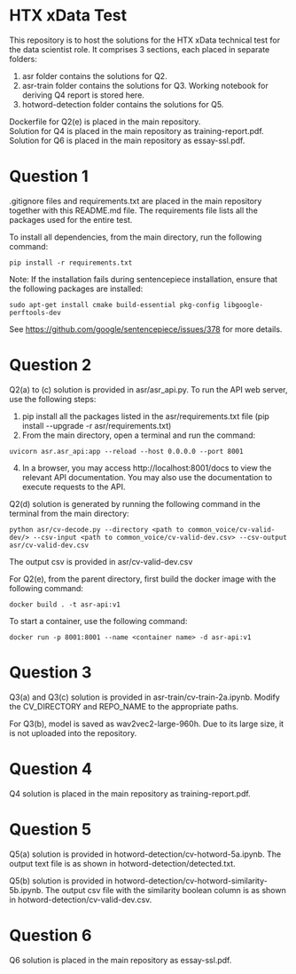 # HTX xData Test

This repository is to host the solutions for the HTX xData technical test for the data scientist role. It comprises 3 sections, each placed in separate folders:

1. asr folder contains the solutions for Q2.  
2. asr-train folder contains the solutions for Q3. Working notebook for deriving Q4 report is stored here.  
3. hotword-detection folder contains the solutions for Q5.  

Dockerfile for Q2(e) is placed in the main repository.  
Solution for Q4 is placed in the main repository as training-report.pdf.  
Solution for Q6 is placed in the main repository as essay-ssl.pdf.  

# Question 1

.gitignore files and requirements.txt are placed in the main repository together with this README.md file. The requirements file lists all the packages used for the entire test.  

To install all dependencies, from the main directory, run the following command:  
```
pip install -r requirements.txt
```

Note: If the installation fails during sentencepiece installation, ensure that the following packages are installed:
```
sudo apt-get install cmake build-essential pkg-config libgoogle-perftools-dev
```
See https://github.com/google/sentencepiece/issues/378 for more details.

# Question 2

Q2(a) to (c) solution is provided in asr/asr_api.py. To run the API web server, use the following steps:  
1. pip install all the packages listed in the asr/requirements.txt file (pip install --upgrade -r asr/requirements.txt)  
2. From the main directory, open a terminal and run the command:
```
uvicorn asr.asr_api:app --reload --host 0.0.0.0 --port 8001
```
4. In a browser, you may access http://localhost:8001/docs to view the relevant API documentation. You may also use the documentation to execute requests to the API.  

Q2(d) solution is generated by running the following command in the terminal from the main directory:  
```
python asr/cv-decode.py --directory <path to common_voice/cv-valid-dev/> --csv-input <path to common_voice/cv-valid-dev.csv> --csv-output asr/cv-valid-dev.csv  
```
The output csv is provided in asr/cv-valid-dev.csv

For Q2(e), from the parent directory, first build the docker image with the following command:
```
docker build . -t asr-api:v1
```
To start a container, use the following command:
```
docker run -p 8001:8001 --name <container name> -d asr-api:v1
```

# Question 3

Q3(a) and Q3(c) solution is provided in asr-train/cv-train-2a.ipynb. Modify the CV_DIRECTORY and REPO_NAME to the appropriate paths.  
  
For Q3(b), model is saved as wav2vec2-large-960h. Due to its large size, it is not uploaded into the repository.  

# Question 4

Q4 solution is placed in the main repository as training-report.pdf.  

# Question 5

Q5(a) solution is provided in hotword-detection/cv-hotword-5a.ipynb. The output text file is as shown in hotword-detection/detected.txt.  
  
Q5(b) solution is provided in hotword-detection/cv-hotword-similarity-5b.ipynb. The output csv file with the similarity boolean column is as shown in hotword-detection/cv-valid-dev.csv.  

# Question 6

Q6 solution is placed in the main repository as essay-ssl.pdf.
